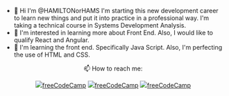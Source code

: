 - 👋 Hi I'm @HAMILTONorHAMS I'm starting this new development career to learn new things and put it into practice in a professional way. I'm taking a technical course in   Systems Development Analysis.
- 👀 I'm interested in learning more about Front End. Also, I would like to qualify React and Angular.
- 🌱 I'm learning the front end. Specifically Java Script. Also, I'm perfecting the use of HTML and CSS.
 <div align = 'center'
  <p>📫 How to reach me: </p>
  <a href = "https://mail.google.com/mail/u/0/?tab=rm&ogbl#inbox?compose=CllgCHrhVSwZQbpkLdfzbhWVvQSCsPSNvpzFvgQhhlKknJmPLRHwxZhBFXDZLcNTPsLksCFlJwg"><img src="https://img.shields.io/badge/Gmail-D14836?style=for-the-badge&logo=gmail&logoColor=white" target="_blank" rel="noopener noreferrer">freeCodeCamp</a>
  <a href="https://www.linkedin.com/in/hamilton-rodrigues/" target="_blank" rel="noopener noreferrer"><img src="https://img.shields.io/badge/-LinkedIn-%230077B5?style=for-the-badge&logo=linkedin&logoColor=white" target="_blank">freeCodeCamp</a>
  <a href="https://www.instagram.com/hams_rodrigues/" target="_blank" rel="noopener noreferrer"><img src="https://img.shields.io/badge/-Instagram-%23E4405F?style=for-the-badge&logo=instagram&logoColor=white" target="_blank">freeCodeCamp</a>
 </div>
